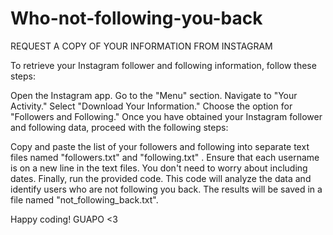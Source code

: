 # Who-not-following-you-back

REQUEST A COPY OF YOUR INFORMATION FROM INSTAGRAM

To retrieve your Instagram follower and following information, follow these steps:

Open the Instagram app.
Go to the "Menu" section.
Navigate to "Your Activity."
Select "Download Your Information."
Choose the option for "Followers and Following."
Once you have obtained your Instagram follower and following data, proceed with the following steps:

Copy and paste the list of your followers and following into separate text files named "followers.txt" and "following.txt" .
Ensure that each username is on a new line in the text files. You don't need to worry about including dates.
Finally, run the provided code. This code will analyze the data and identify users who are not following you back. The results will be saved in a file named "not_following_back.txt".

Happy coding! GUAPO <3
